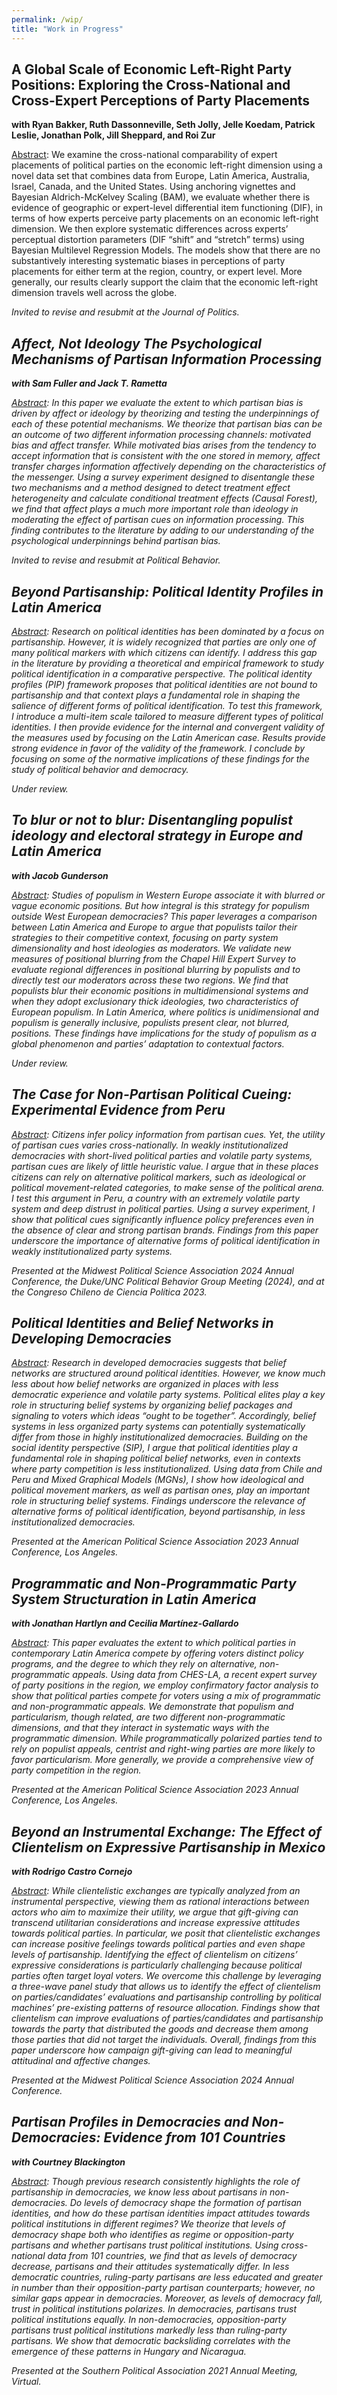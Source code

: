 ```yaml
---
permalink: /wip/
title: "Work in Progress"
---
```


## A Global Scale of Economic Left-Right Party Positions: Exploring the Cross-National and Cross-Expert Perceptions of Party Placements 

**with Ryan Bakker, Ruth Dassonneville, Seth Jolly, Jelle Koedam, Patrick Leslie, Jonathan Polk, Jill Sheppard, and Roi Zur** 

<u>Abstract</u>: We examine the cross-national comparability of expert placements of political parties on the economic left-right dimension using a novel data set that combines data from Europe, Latin America, Australia, Israel, Canada, and the United States. Using anchoring vignettes and Bayesian Aldrich-McKelvey Scaling (BAM), we evaluate whether there is evidence of geographic or expert-level differential item functioning (DIF), in terms of how experts perceive party placements on an economic left-right dimension. We then explore systematic differences across experts’ perceptual distortion parameters (DIF “shift” and “stretch” terms) using Bayesian Multilevel Regression Models. The models show that there are no substantively interesting systematic biases in perceptions of party placements for either term at the region, country, or expert level. More generally, our results clearly support the claim that the economic left-right dimension travels well across the globe.

<i>Invited to revise and resubmit at the Journal of Politics<i>.

## Affect, Not Ideology The Psychological Mechanisms of Partisan Information Processing 

**with Sam Fuller and Jack T. Rametta** 

<u>Abstract</u>: In this paper we evaluate the extent to which partisan bias is driven by affect or ideology by theorizing and testing the underpinnings of each of these potential mechanisms. We theorize that partisan bias can be an outcome of two different information processing channels: motivated bias and affect transfer. While motivated bias arises from the tendency to accept information that is consistent with the one stored in memory, affect transfer charges information affectively depending on the characteristics of the messenger. Using a survey experiment designed to disentangle these two mechanisms and a method designed to detect treatment effect heterogeneity and calculate conditional treatment effects (Causal Forest), we find that affect plays a much more important role than ideology in moderating the effect of partisan cues on information processing. This finding contributes to the literature by adding to our understanding of the psychological underpinnings behind partisan bias.

<i>Invited to revise and resubmit at Political Behavior<i>.

## Beyond Partisanship: Political Identity Profiles in Latin America

<u>Abstract</u>: Research on political identities has been dominated by a focus on partisanship. However, it is widely recognized that parties are only one of many political markers with which citizens can identify. I address this gap in the literature by providing a theoretical and empirical framework to study political identification in a comparative perspective. The political identity profiles (PIP) framework proposes that political identities are not bound to partisanship and that context plays a fundamental role in shaping the salience of different forms of political identification. To test this framework, I introduce a multi-item scale tailored to measure different types of political identities. I then provide evidence for the internal and convergent validity of the measures used by focusing on the Latin American case. Results provide strong evidence in favor of the validity of the framework. I conclude by focusing on some of the normative implications of these findings for the study of political behavior and democracy.

<i>Under review.<i>

## To blur or not to blur: Disentangling populist ideology and electoral strategy in Europe and Latin America

**with Jacob Gunderson**

<u>Abstract</u>: Studies of populism in Western Europe associate it with blurred or vague economic positions. But how integral is this strategy for populism outside West European democracies? This paper leverages a comparison between Latin America and Europe to argue that populists tailor their strategies to their competitive context, focusing on party system dimensionality and host ideologies as moderators. We validate new measures of positional blurring from the Chapel Hill Expert Survey to evaluate regional differences in positional blurring by populists and to directly test our moderators across these two regions. We find that populists blur their economic positions in multidimensional systems and when they adopt exclusionary thick ideologies, two characteristics of European populism. In Latin America, where politics is unidimensional and populism is generally inclusive, populists present clear, not blurred, positions. These findings have implications for the study of populism as a global phenomenon and parties’ adaptation to contextual factors.

<i>Under review.<i>

## The Case for Non-Partisan Political Cueing: Experimental Evidence from Peru

<u>Abstract</u>: Citizens infer policy information from partisan cues. Yet, the utility of partisan cues varies cross-nationally. In weakly institutionalized democracies with short-lived political parties and volatile party systems, partisan cues are likely of little heuristic value. I argue that in these places citizens can rely on alternative political markers, such as ideological or political movement-related categories, to make sense of the political arena. I test this argument in Peru, a country with an extremely volatile party system and deep distrust in political parties. Using a survey experiment, I show that political cues significantly influence policy preferences even in the absence of clear and strong partisan brands. Findings from this paper underscore the importance of alternative forms of political identification in weakly institutionalized party systems. 

<i>Presented at the Midwest Political Science Association 2024 Annual Conference, the Duke/UNC Political Behavior Group Meeting (2024), and at the Congreso Chileno de Ciencia Política 2023.<i>

## Political Identities and Belief Networks in Developing Democracies

<u>Abstract</u>: Research in developed democracies suggests that belief networks are structured around political identities. However, we know much less about how belief networks are organized in places with less democratic experience and volatile party systems. Political elites play a key role in structuring belief systems by organizing belief packages and signaling to voters which ideas “ought to be together”. Accordingly, belief systems in less organized party systems can potentially systematically differ from those in highly institutionalized democracies. Building on the social identity perspective (SIP), I argue that political identities play a fundamental role in shaping political belief networks, even in contexts where party competition is less institutionalized. Using data from Chile and Peru and Mixed Graphical Models (MGNs), I show how ideological and political movement markers, as well as partisan ones, play an important role in structuring belief systems. Findings underscore the relevance of alternative forms of political identification, beyond partisanship, in less institutionalized democracies.

<i>Presented at the American Political Science Association 2023 Annual Conference, Los Angeles.<i>

## Programmatic and Non-Programmatic Party System Structuration in Latin America

**with Jonathan Hartlyn and Cecilia Martínez-Gallardo**

<u>Abstract</u>: This paper evaluates the extent to which political parties in contemporary Latin America compete by offering voters distinct policy programs, and the degree to which they rely on alternative, non-programmatic appeals. Using data from CHES-LA, a recent expert survey of party positions in the region, we employ confirmatory factor analysis to show that political parties compete for voters using a mix of programmatic and non-programmatic appeals. We demonstrate that populism and particularism, though related, are two different non-programmatic dimensions, and that they interact in systematic ways with the programmatic dimension. While programmatically polarized parties tend to rely on populist appeals, centrist and right-wing parties are more likely to favor particularism. More generally, we provide a comprehensive view of party competition in the region.

<i>Presented at the American Political Science Association 2023 Annual Conference, Los Angeles.<i>

## Beyond an Instrumental Exchange: The Effect of Clientelism on Expressive Partisanship in Mexico 

**with Rodrigo Castro Cornejo**

<u>Abstract</u>: While clientelistic exchanges are typically analyzed from an instrumental perspective, viewing them as rational interactions between actors who aim to maximize their utility, we argue that gift-giving can transcend utilitarian considerations and increase expressive attitudes towards political parties. In particular, we posit that clientelistic exchanges can increase positive feelings towards political parties and even shape levels of partisanship. Identifying the effect of clientelism on citizens’ expressive considerations is particularly challenging because political parties often target loyal voters. We overcome this challenge by leveraging a three-wave panel study that allows us to identify the effect of clientelism on parties/candidates’ evaluations and partisanship controlling by political machines’ pre-existing patterns of resource allocation. Findings show that clientelism can improve evaluations of parties/candidates and partisanship towards the party that distributed the goods and decrease them among those parties that did not target the individuals. Overall, findings from this paper underscore how campaign gift-giving can lead to meaningful attitudinal and affective changes.

<i>Presented at the Midwest Political Science Association 2024 Annual Conference<i>.

## Partisan Profiles in Democracies and Non-Democracies: Evidence from 101 Countries

**with Courtney Blackington**

<u>Abstract</u>: Though previous research consistently highlights the role of partisanship in democracies, we know less about partisans in non-democracies. Do levels of democracy shape the formation of partisan identities, and how do these partisan identities impact attitudes towards political institutions in different regimes? We theorize that levels of democracy shape both who identifies as regime or opposition-party partisans and whether partisans trust political institutions. Using cross-national data from 101 countries, we find that as levels of democracy decrease, partisans and their attitudes systematically differ. In less democratic countries, ruling-party partisans are less educated and greater in number than their opposition-party partisan counterparts; however, no similar gaps appear in democracies. Moreover, as levels of democracy fall, trust in political institutions polarizes. In democracies, partisans trust political institutions equally. In non-democracies, opposition-party partisans trust political institutions markedly less than ruling-party partisans. We show that democratic backsliding correlates with the emergence of these patterns in Hungary and Nicaragua. 

<i>Presented at the Southern Political Association 2021 Annual Meeting, Virtual.<i>